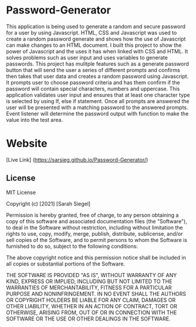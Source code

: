 # Password-Generator
This application is being used to generate a random and secure password for a user by using Javascript. HTML, CSS and Javascript was used to create a random password generate and shows how the use of Javascript can make changes to an HTML document. I built this project to show the power of Javascript and the uses it has when linked with CSS and HTML. It solves problems such as user input and uses variables to generate passwords. This project has mulitple features such as a generate password button that will send the user a series of different prompts and confirms then takes that user data and creates a random password using Javascript. It prompts user to choose password criteria and has them confirm if the password will contain special characters, numbers and uppercase. This application validates user input and ensures that at least one character type is selected by using If, else if statement. Once all prompts are answered the user will be presented with a matching password to the answered prompts. Event listener will determine the password output with function to make the value into the test area.

# Website

[Live Link] (https://sarsieg.github.io/Password-Generator/)

## License

MIT License

Copyright (c) [2021] [Sarah Siegel]

Permission is hereby granted, free of charge, to any person obtaining a copy
of this software and associated documentation files (the "Software"), to deal
in the Software without restriction, including without limitation the rights
to use, copy, modify, merge, publish, distribute, sublicense, and/or sell
copies of the Software, and to permit persons to whom the Software is
furnished to do so, subject to the following conditions:

The above copyright notice and this permission notice shall be included in all
copies or substantial portions of the Software.

THE SOFTWARE IS PROVIDED "AS IS", WITHOUT WARRANTY OF ANY KIND, EXPRESS OR
IMPLIED, INCLUDING BUT NOT LIMITED TO THE WARRANTIES OF MERCHANTABILITY,
FITNESS FOR A PARTICULAR PURPOSE AND NONINFRINGEMENT. IN NO EVENT SHALL THE
AUTHORS OR COPYRIGHT HOLDERS BE LIABLE FOR ANY CLAIM, DAMAGES OR OTHER
LIABILITY, WHETHER IN AN ACTION OF CONTRACT, TORT OR OTHERWISE, ARISING FROM,
OUT OF OR IN CONNECTION WITH THE SOFTWARE OR THE USE OR OTHER DEALINGS IN THE
SOFTWARE.
